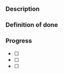 ### Description

<!--end-->

### Definition of done

<!--end-->

### Progress
- [ ]
- [ ]
- [ ]

<!--end-->